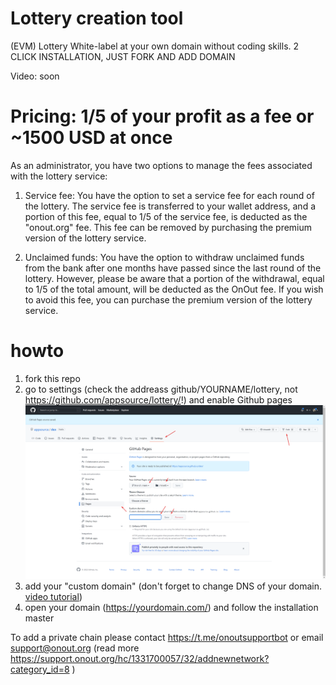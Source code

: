 # Lottery creation tool
(EVM) Lottery White-label at your own domain without coding skills. 2 CLICK INSTALLATION, JUST FORK AND ADD DOMAIN

Video: soon

# Pricing: 1/5 of your profit as a fee or ~1500 USD at once
As an administrator, you have two options to manage the fees associated with the lottery service:

1) Service fee: You have the option to set a service fee for each round of the lottery. The service fee is transferred to your wallet address, and a portion of this fee, equal to 1/5 of the service fee, is deducted as the "onout.org" fee. This fee can be removed by purchasing the premium version of the lottery service.

2) Unclaimed funds: You have the option to withdraw unclaimed funds from the bank after one months have passed since the last round of the lottery. However, please be aware that a portion of the withdrawal, equal to 1/5 of the total amount, will be deducted as the OnOut fee. If you wish to avoid this fee, you can purchase the premium version of the lottery service.

# howto
1. fork this repo
2. go to settings (check the addreass github/YOURNAME/lottery, not https://github.com/appsource/lottery/!) and enable Github pages
![alt text](howto.png "Title")
3. add your "custom domain" (don't forget to change DNS of your domain. <a href="https://www.youtube.com/watch?v=EX4w9hsduNA" target="_blank">video tutorial</a>)
4. open your domain (https://yourdomain.com/) and follow the installation master


To add a private chain please contact https://t.me/onoutsupportbot or email support@onout.org (read more https://support.onout.org/hc/1331700057/32/addnewnetwork?category_id=8 )

